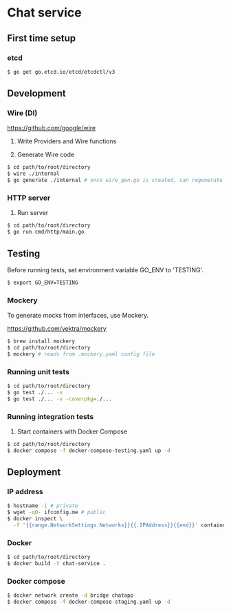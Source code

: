 # Chat service

## First time setup

### etcd

```sh
$ go get go.etcd.io/etcd/etcdctl/v3
```

## Development

### Wire (DI)

https://github.com/google/wire

1. Write Providers and Wire functions

2. Generate Wire code

```sh
$ cd path/to/root/directory
$ wire ./internal
$ go generate ./internal # once wire_gen.go is created, can regenerate using this
```

### HTTP server

1. Run server

```sh
$ cd path/to/root/directory
$ go run cmd/http/main.go
```

## Testing

Before running tests, set environment variable GO_ENV to 'TESTING'.

```sh
$ export GO_ENV=TESTING
```

### Mockery

To generate mocks from interfaces, use Mockery.

https://github.com/vektra/mockery

```sh
$ brew install mockery
$ cd path/to/root/directory
$ mockery # reads from .mockery.yaml config file
```

### Running unit tests

```sh
$ cd path/to/root/directory
$ go test ./... -v
$ go test ./... -v -coverpkg=./...
```

### Running integration tests

1. Start containers with Docker Compose

```sh
$ cd path/to/root/directory
$ docker compose -f docker-compose-testing.yaml up -d
```

## Deployment

### IP address

```sh
$ hostname -i # private
$ wget -qO- ifconfig.me # public
$ docker inspect \
  -f '{{range.NetworkSettings.Networks}}{{.IPAddress}}{{end}}' container_name_or_id
```

### Docker

```sh
$ cd path/to/root/directory
$ docker build -t chat-service .
```

### Docker compose

```sh
$ docker network create -d bridge chatapp
$ docker compose -f docker-compose-staging.yaml up -d
```
